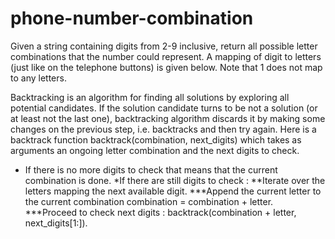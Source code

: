 # phone-number-combination
Given a string containing digits from 2-9 inclusive, return all possible letter combinations that the number could represent.
A mapping of digit to letters (just like on the telephone buttons) is given below. Note that 1 does not map to any letters.

Backtracking is an algorithm for finding all solutions by exploring all potential candidates. If the solution candidate turns to be not a solution (or at least not the last one), backtracking algorithm discards it by making some changes on the previous step, i.e. backtracks and then try again.
Here is a backtrack function backtrack(combination, next_digits) which takes as arguments an ongoing letter combination and the next digits to check.
* If there is no more digits to check that means that the current combination is done.
*If there are still digits to check :
**Iterate over the letters mapping the next available digit.
***Append the current letter to the current combination combination = combination + letter.
***Proceed to check next digits : backtrack(combination + letter, next_digits[1:]).
